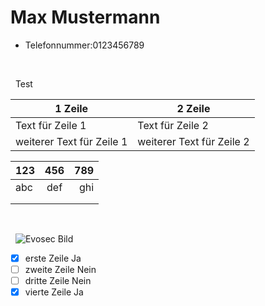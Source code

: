 # Max Mustermann

* Telefonnummer:0123456789


&nbsp;


&nbsp;
Test

1 Zeile | 2 Zeile
------- | -------
Text für Zeile 1 | Text für Zeile 2
weiterer Text für Zeile 1 | weiterer Text für Zeile 2

| 123| 456 |789 |
|:---|:---:|---:|
| abc| def |ghi |
|    |     |    |
|    |     |    |


&nbsp;


&nbsp;
![Evosec Bild](https://www.evosec.de/files/8212/9786/1329/hdpic.jpg)

- [x] erste Zeile Ja
- [ ] zweite Zeile Nein
- [ ] dritte Zeile Nein
- [x] vierte Zeile Ja
